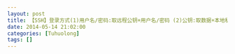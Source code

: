 ```yaml
---
layout: post
title: 【SSH】登录方式(1)用户名/密码:取远程公钥+用户名/密码 (2)公钥:取数据+本地私钥
date: 2014-05-14 21:02:00
categories: [Tuhuolong]
tags: []
---
```

        
